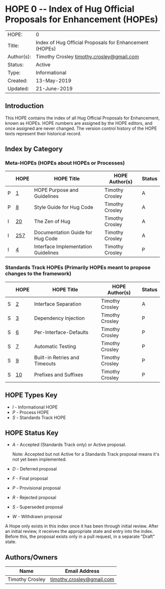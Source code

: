 # HOPE 0 -- Index of Hug Official Proposals for Enhancement (HOPEs)

|             |                                                         |
| ------------| ------------------------------------------------------- |
| HOPE:       | 0                                                       |
| Title:      | Index of Hug Official Proposals for Enhancement (HOPEs) |
| Author(s):  | Timothy Crosley <timothy.crosley@gmail.com>             |
| Status:     | Active                                                  |
| Type:       | Informational                                           |
| Created:    | 13-May-2019                                             |
| Updated:    | 21-June-2019                                            |

## Introduction

This HOPE contains the index of all Hug Official Proposals for Enhancement, known as HOPEs. HOPE numbers are assigned by the HOPE editors, and once assigned are never changed. The version control history of the HOPE texts represent their historical record.

## Index by Category

### Meta-HOPEs (HOPEs about HOPEs or Processes)

|  | HOPE                                                                                                 | HOPE Title                          |  HOPE Author(s)                      | Status  |
| -| -----------------------------------------------------------------------------------------------------| ------------------------------------| ------------------------------------ | --------|
|P |[1](https://github.com/hugapi/HOPE/blob/master/all/HOPE-1--HOPE-Purpose-and-Guidelines.md)            | HOPE Purpose and Guidelines         | Timothy Crosley                      | A       |
|P |[8](https://github.com/hugapi/HOPE/blob/master/all/HOPE-8--Style-Guide-for-Hug-Code.md)               | Style Guide for Hug Code            | Timothy Crosley                      | A       |
|I |[20](https://github.com/hugapi/HOPE/blob/master/all/HOPE-20--The-Zen-of-Hug.md)                       | The Zen of Hug                      | Timothy Crosley                      | A       |
|I |[257](https://github.com/hugapi/HOPE/blob/master/all/HOPE-257-Documentation-Guide-for-Hug-Code.md)    | Documentation Guide for Hug Code    | Timothy Crosley                      | A       |
|I |[4](https://github.com/hugapi/HOPE/blob/master/all/HOPE-4--Interface-Implementation-Guidelines.md)    | Interface Implementation Guidelines | Timothy Crosley                      | P       |

### Standards Track HOPEs (Primarily HOPEs meant to propose changes to the framework)

|  | HOPE                                                                                                 | HOPE Title                         |  HOPE Author(s)                      | Status  |
| -| -----------------------------------------------------------------------------------------------------| -----------------------------------| ------------------------------------ | --------|
|S |[2](https://github.com/hugapi/HOPE/blob/master/all/HOPE-2--Interface-Separation.md)                   | Interface Separation               | Timothy Crosley                      | A       |
|S |[3](https://github.com/hugapi/HOPE/blob/master/all/HOPE-3--Dependency-Injection.md)                   | Dependency Injection               | Timothy Crosley                      | P       |
|S |[6](https://github.com/hugapi/HOPE/blob/master/all/HOPE-6--Per-Interface-Defaults.md)                 | Per-Interface-Defaults             | Timothy Crosley                      | P       |
|S |[7](https://github.com/hugapi/HOPE/blob/master/all/HOPE-7--Automatic-Testing.md)                      | Automatic Testing                  | Timothy Crosley                      | P       |
|S |[9](https://github.com/hugapi/HOPE/blob/master/all/HOPE-9--Built-in-Retries-and-Timeouts.md)          | Built-in Retries and Timeouts      | Timothy Crosley                      | P       |
|S |[10](https://github.com/hugapi/HOPE/blob/master/all/HOPE-10-Prefixes-and-Suffixes.md)                 | Prefixes and Suffixes              | Timothy Crosley                      | P       |

## HOPE Types Key

- *I* - Informational HOPE
- *P* - Process HOPE
- *S* - Standards Track HOPE

## HOPE Status Key

- *A* - Accepted (Standards Track only) or Active proposal.

    Note: Accepted but not Active for a Standards Track proposal means it's not yet been implemented.

- *D* - Deferred proposal
- *F* - Final proposal
- *P* - Provisional proposal
- *R* - Rejected proposal
- *S* - Superseded proposal
- *W* - Withdrawn proposal

A Hope only exists in this index once it has been through initial review. After an initial review, it receives the appropriate state and entry into the index. Before this, the proposal exists only in a pull request, in a separate "Draft" state.

## Authors/Owners

| Name                                                   | Email Address                                          |
| -------------------------------------------------------| -------------------------------------------------------|
| Timothy Crosley                                        | timothy.crosley@gmail.com                              |
